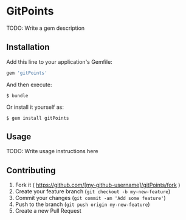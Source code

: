# GitPoints

TODO: Write a gem description

## Installation

Add this line to your application's Gemfile:

```ruby
gem 'gitPoints'
```

And then execute:

    $ bundle

Or install it yourself as:

    $ gem install gitPoints

## Usage

TODO: Write usage instructions here

## Contributing

1. Fork it ( https://github.com/[my-github-username]/gitPoints/fork )
2. Create your feature branch (`git checkout -b my-new-feature`)
3. Commit your changes (`git commit -am 'Add some feature'`)
4. Push to the branch (`git push origin my-new-feature`)
5. Create a new Pull Request
